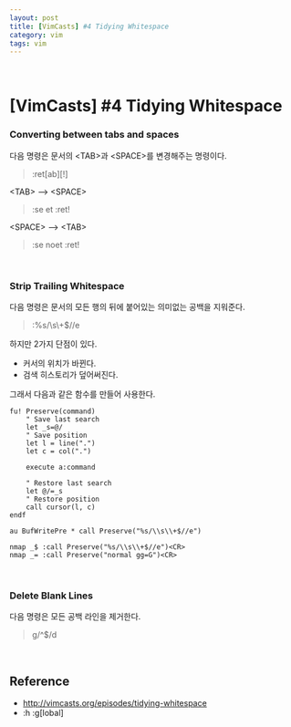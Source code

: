 ```yaml
---
layout: post
title: [VimCasts] #4 Tidying Whitespace
category: vim
tags: vim
---
```


&nbsp;

# [VimCasts] #4 Tidying Whitespace

### Converting between tabs and spaces

다음 명령은 문서의 \<TAB>과 \<SPACE>를 변경해주는 명령이다.

> :ret[ab]\[!]

\<TAB>  -->  \<SPACE>

> :se et
> :ret!

\<SPACE>  -->  \<TAB>

> :se noet
> :ret!

&nbsp;

### Strip Trailing Whitespace

다음 명령은 문서의 모든 행의 뒤에 붙어있는 의미없는 공백을 지워준다.

> :%s/\s\\+$//e

하지만 2가지 단점이 있다.

- 커서의 위치가 바뀐다.
- 검색 히스토리가 덮어써진다.

그래서 다음과 같은 함수를 만들어 사용한다.

```vim
fu! Preserve(command)
	" Save last search
	let _s=@/
	" Save position
	let l = line(".")
	let c = col(".")
	
	execute a:command
	
	" Restore last search
	let @/=_s
	" Restore position
	call cursor(l, c)
endf

au BufWritePre * call Preserve("%s/\\s\\+$//e")

nmap _$ :call Preserve("%s/\\s\\+$//e")<CR>
nmap _= :call Preserve("normal gg=G")<CR>
```

&nbsp;

### Delete Blank Lines

다음 명령은 모든 공백 라인을 제거한다.

> g/^$/d

&nbsp;

## Reference

- http://vimcasts.org/episodes/tidying-whitespace
- :h :g[lobal]